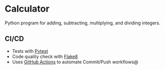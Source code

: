 # Calculator
Python program for adding, subtracting, multiplying, and dividing integers.

## CI/CD

- Tests with [Pytest](https://docs.pytest.org/)
- Code quality check with [Flake8](https://flake8.pycqa.org)
- Uses [GitHub Actions](https://github.com/features/actions) to automate Commit/Push workflows@

